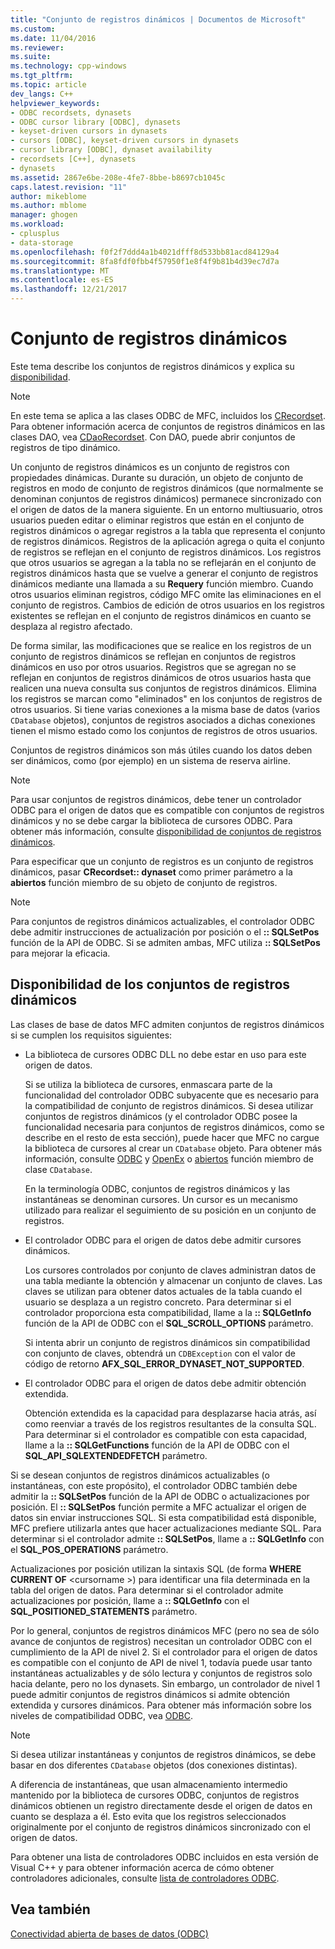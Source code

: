 ```yaml
---
title: "Conjunto de registros dinámicos | Documentos de Microsoft"
ms.custom: 
ms.date: 11/04/2016
ms.reviewer: 
ms.suite: 
ms.technology: cpp-windows
ms.tgt_pltfrm: 
ms.topic: article
dev_langs: C++
helpviewer_keywords:
- ODBC recordsets, dynasets
- ODBC cursor library [ODBC], dynasets
- keyset-driven cursors in dynasets
- cursors [ODBC], keyset-driven cursors in dynasets
- cursor library [ODBC], dynaset availability
- recordsets [C++], dynasets
- dynasets
ms.assetid: 2867e6be-208e-4fe7-8bbe-b8697cb1045c
caps.latest.revision: "11"
author: mikeblome
ms.author: mblome
manager: ghogen
ms.workload:
- cplusplus
- data-storage
ms.openlocfilehash: f0f2f7ddd4a1b4021dfff8d533bb81acd84129a4
ms.sourcegitcommit: 8fa8fdf0fbb4f57950f1e8f4f9b81b4d39ec7d7a
ms.translationtype: MT
ms.contentlocale: es-ES
ms.lasthandoff: 12/21/2017
---
```

# <a name="dynaset"></a>Conjunto de registros dinámicos
Este tema describe los conjuntos de registros dinámicos y explica su [disponibilidad](#_core_availability_of_dynasets).  
  
> [!NOTE]
>  En este tema se aplica a las clases ODBC de MFC, incluidos los [CRecordset](../../mfc/reference/crecordset-class.md). Para obtener información acerca de conjuntos de registros dinámicos en las clases DAO, vea [CDaoRecordset](../../mfc/reference/cdaorecordset-class.md). Con DAO, puede abrir conjuntos de registros de tipo dinámico.  
  
 Un conjunto de registros dinámicos es un conjunto de registros con propiedades dinámicas. Durante su duración, un objeto de conjunto de registros en modo de conjunto de registros dinámicos (que normalmente se denominan conjuntos de registros dinámicos) permanece sincronizado con el origen de datos de la manera siguiente. En un entorno multiusuario, otros usuarios pueden editar o eliminar registros que están en el conjunto de registros dinámicos o agregar registros a la tabla que representa el conjunto de registros dinámicos. Registros de la aplicación agrega o quita el conjunto de registros se reflejan en el conjunto de registros dinámicos. Los registros que otros usuarios se agregan a la tabla no se reflejarán en el conjunto de registros dinámicos hasta que se vuelve a generar el conjunto de registros dinámicos mediante una llamada a su **Requery** función miembro. Cuando otros usuarios eliminan registros, código MFC omite las eliminaciones en el conjunto de registros. Cambios de edición de otros usuarios en los registros existentes se reflejan en el conjunto de registros dinámicos en cuanto se desplaza al registro afectado.  
  
 De forma similar, las modificaciones que se realice en los registros de un conjunto de registros dinámicos se reflejan en conjuntos de registros dinámicos en uso por otros usuarios. Registros que se agregan no se reflejan en conjuntos de registros dinámicos de otros usuarios hasta que realicen una nueva consulta sus conjuntos de registros dinámicos. Elimina los registros se marcan como "eliminados" en los conjuntos de registros de otros usuarios. Si tiene varias conexiones a la misma base de datos (varios `CDatabase` objetos), conjuntos de registros asociados a dichas conexiones tienen el mismo estado como los conjuntos de registros de otros usuarios.  
  
 Conjuntos de registros dinámicos son más útiles cuando los datos deben ser dinámicos, como (por ejemplo) en un sistema de reserva airline.  
  
> [!NOTE]
>  Para usar conjuntos de registros dinámicos, debe tener un controlador ODBC para el origen de datos que es compatible con conjuntos de registros dinámicos y no se debe cargar la biblioteca de cursores ODBC. Para obtener más información, consulte [disponibilidad de conjuntos de registros dinámicos](#_core_availability_of_dynasets).  
  
 Para especificar que un conjunto de registros es un conjunto de registros dinámicos, pasar **CRecordset:: dynaset** como primer parámetro a la **abiertos** función miembro de su objeto de conjunto de registros.  
  
> [!NOTE]
>  Para conjuntos de registros dinámicos actualizables, el controlador ODBC debe admitir instrucciones de actualización por posición o el **:: SQLSetPos** función de la API de ODBC. Si se admiten ambas, MFC utiliza **:: SQLSetPos** para mejorar la eficacia.  
  
##  <a name="_core_availability_of_dynasets"></a>Disponibilidad de los conjuntos de registros dinámicos  
 Las clases de base de datos MFC admiten conjuntos de registros dinámicos si se cumplen los requisitos siguientes:  
  
-   La biblioteca de cursores ODBC DLL no debe estar en uso para este origen de datos.  
  
     Si se utiliza la biblioteca de cursores, enmascara parte de la funcionalidad del controlador ODBC subyacente que es necesario para la compatibilidad de conjunto de registros dinámicos. Si desea utilizar conjuntos de registros dinámicos (y el controlador ODBC posee la funcionalidad necesaria para conjuntos de registros dinámicos, como se describe en el resto de esta sección), puede hacer que MFC no cargue la biblioteca de cursores al crear un `CDatabase` objeto. Para obtener más información, consulte [ODBC](../../data/odbc/odbc-basics.md) y [OpenEx](../../mfc/reference/cdatabase-class.md#openex) o [abiertos](../../mfc/reference/cdatabase-class.md#open) función miembro de clase `CDatabase`.  
  
     En la terminología ODBC, conjuntos de registros dinámicos y las instantáneas se denominan cursores. Un cursor es un mecanismo utilizado para realizar el seguimiento de su posición en un conjunto de registros.  
  
-   El controlador ODBC para el origen de datos debe admitir cursores dinámicos.  
  
     Los cursores controlados por conjunto de claves administran datos de una tabla mediante la obtención y almacenar un conjunto de claves. Las claves se utilizan para obtener datos actuales de la tabla cuando el usuario se desplaza a un registro concreto. Para determinar si el controlador proporciona esta compatibilidad, llame a la **:: SQLGetInfo** función de la API de ODBC con el **SQL_SCROLL_OPTIONS** parámetro.  
  
     Si intenta abrir un conjunto de registros dinámicos sin compatibilidad con conjunto de claves, obtendrá un `CDBException` con el valor de código de retorno **AFX_SQL_ERROR_DYNASET_NOT_SUPPORTED**.  
  
-   El controlador ODBC para el origen de datos debe admitir obtención extendida.  
  
     Obtención extendida es la capacidad para desplazarse hacia atrás, así como reenviar a través de los registros resultantes de la consulta SQL. Para determinar si el controlador es compatible con esta capacidad, llame a la **:: SQLGetFunctions** función de la API de ODBC con el **SQL_API_SQLEXTENDEDFETCH** parámetro.  
  
 Si se desean conjuntos de registros dinámicos actualizables (o instantáneas, con este propósito), el controlador ODBC también debe admitir la **:: SQLSetPos** función de la API de ODBC o actualizaciones por posición. El **:: SQLSetPos** función permite a MFC actualizar el origen de datos sin enviar instrucciones SQL. Si esta compatibilidad está disponible, MFC prefiere utilizarla antes que hacer actualizaciones mediante SQL. Para determinar si el controlador admite **:: SQLSetPos**, llame a **:: SQLGetInfo** con el **SQL_POS_OPERATIONS** parámetro.  
  
 Actualizaciones por posición utilizan la sintaxis SQL (de forma **WHERE CURRENT OF** \<cursorname >) para identificar una fila determinada en la tabla del origen de datos. Para determinar si el controlador admite actualizaciones por posición, llame a **:: SQLGetInfo** con el **SQL_POSITIONED_STATEMENTS** parámetro.  
  
 Por lo general, conjuntos de registros dinámicos MFC (pero no sea de sólo avance de conjuntos de registros) necesitan un controlador ODBC con el cumplimiento de la API de nivel 2. Si el controlador para el origen de datos es compatible con el conjunto de API de nivel 1, todavía puede usar tanto instantáneas actualizables y de sólo lectura y conjuntos de registros solo hacia delante, pero no los dynasets. Sin embargo, un controlador de nivel 1 puede admitir conjuntos de registros dinámicos si admite obtención extendida y cursores dinámicos. Para obtener más información sobre los niveles de compatibilidad ODBC, vea [ODBC](../../data/odbc/odbc-basics.md).  
  
> [!NOTE]
>  Si desea utilizar instantáneas y conjuntos de registros dinámicos, se debe basar en dos diferentes `CDatabase` objetos (dos conexiones distintas).  
  
 A diferencia de instantáneas, que usan almacenamiento intermedio mantenido por la biblioteca de cursores ODBC, conjuntos de registros dinámicos obtienen un registro directamente desde el origen de datos en cuanto se desplaza a él. Esto evita que los registros seleccionados originalmente por el conjunto de registros dinámicos sincronizado con el origen de datos.  
  
 Para obtener una lista de controladores ODBC incluidos en esta versión de Visual C++ y para obtener información acerca de cómo obtener controladores adicionales, consulte [lista de controladores ODBC](../../data/odbc/odbc-driver-list.md).  
  
## <a name="see-also"></a>Vea también  
 [Conectividad abierta de bases de datos (ODBC)](../../data/odbc/open-database-connectivity-odbc.md)